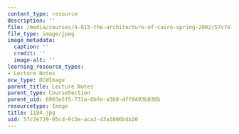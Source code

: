```yaml
---
content_type: resource
description: ''
file: /media/courses/4-615-the-architecture-of-cairo-spring-2002/57c7e72995cd913eaca243a1006b4b20_1194.jpg
file_type: image/jpeg
image_metadata:
  caption: ''
  credit: ''
  image-alt: ''
learning_resource_types:
- Lecture Notes
ocw_type: OCWImage
parent_title: Lecture Notes
parent_type: CourseSection
parent_uid: 6903e2f5-731a-0bfe-a3b8-4ff0493b836b
resourcetype: Image
title: 1194.jpg
uid: 57c7e729-95cd-913e-aca2-43a1006b4b20
---
```

